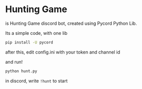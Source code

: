 # Hunting Game
is Hunting Game discord bot, created using Pycord Python Lib.

Its a simple code, with one lib

```sh
pip install -U pycord
```

after this, edit config.ini with your token and channel id

and run!

```sh
python hunt.py
```


in discord, write ```!hunt``` to start
